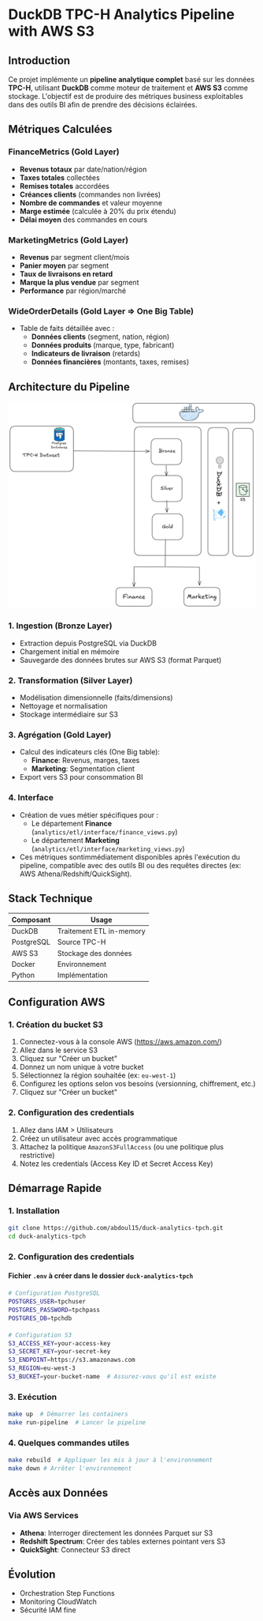 # DuckDB TPC-H Analytics Pipeline with AWS S3

## Introduction

Ce projet implémente un **pipeline analytique complet** basé sur les données **TPC-H**, utilisant **DuckDB** comme moteur de traitement et **AWS S3** comme stockage. L'objectif est de produire des métriques business exploitables dans des outils BI afin de prendre des décisions éclairées.

## Métriques Calculées

### FinanceMetrics (Gold Layer)
- **Revenus totaux** par date/nation/région
- **Taxes totales** collectées
- **Remises totales** accordées
- **Créances clients** (commandes non livrées)
- **Nombre de commandes** et valeur moyenne
- **Marge estimée** (calculée à 20% du prix étendu)
- **Délai moyen** des commandes en cours

### MarketingMetrics (Gold Layer)
- **Revenus** par segment client/mois
- **Panier moyen** par segment
- **Taux de livraisons en retard**
- **Marque la plus vendue** par segment
- **Performance** par région/marché

### WideOrderDetails (Gold Layer => One Big Table)
- Table de faits détaillée avec :
  - **Données clients** (segment, nation, région)
  - **Données produits** (marque, type, fabricant)
  - **Indicateurs de livraison** (retards)
  - **Données financières** (montants, taxes, remises)

## Architecture du Pipeline

![Architecture du Pipeline](architecture-hop.png)

### 1. Ingestion (Bronze Layer)
- Extraction depuis PostgreSQL via DuckDB
- Chargement initial en mémoire
- Sauvegarde des données brutes sur AWS S3 (format Parquet)

### 2. Transformation (Silver Layer)
- Modélisation dimensionnelle (faits/dimensions)
- Nettoyage et normalisation
- Stockage intermédiaire sur S3

### 3. Agrégation (Gold Layer)
- Calcul des indicateurs clés (One Big table):
  - **Finance**: Revenus, marges, taxes
  - **Marketing**: Segmentation client
- Export vers S3 pour consommation BI

### 4. Interface
- Création de vues métier spécifiques pour :
  - Le département **Finance** (`analytics/etl/interface/finance_views.py`)
  - Le département **Marketing** (`analytics/etl/interface/marketing_views.py`)
- Ces métriques sontimmédiatement disponibles après l'exécution du pipeline, compatible avec des outils BI ou des requêtes directes (ex: AWS Athena/Redshift/QuickSight).

## Stack Technique

| Composant       | Usage                     |
|-----------------|---------------------------|
| DuckDB          | Traitement ETL in-memory  |
| PostgreSQL      | Source TPC-H              |
| AWS S3          | Stockage des données      |
| Docker          | Environnement             |
| Python          | Implémentation            |

## Configuration AWS

### 1. Création du bucket S3

1. Connectez-vous à la console AWS (https://aws.amazon.com/)
2. Allez dans le service S3
3. Cliquez sur "Créer un bucket"
4. Donnez un nom unique à votre bucket
5. Sélectionnez la région souhaitée (ex: `eu-west-1`)
6. Configurez les options selon vos besoins (versionning, chiffrement, etc.)
7. Cliquez sur "Créer un bucket"

### 2. Configuration des credentials

1. Allez dans IAM > Utilisateurs
2. Créez un utilisateur avec accès programmatique
3. Attachez la politique `AmazonS3FullAccess` (ou une politique plus restrictive)
4. Notez les credentials (Access Key ID et Secret Access Key)


## Démarrage Rapide

### 1. Installation
```bash
git clone https://github.com/abdoul15/duck-analytics-tpch.git
cd duck-analytics-tpch
```

### 2. Configuration des credentials

#### Fichier `.env` à créer dans le dossier `duck-analytics-tpch`

```bash
# Configuration PostgreSQL
POSTGRES_USER=tpchuser
POSTGRES_PASSWORD=tpchpass
POSTGRES_DB=tpchdb

# Configuration S3
S3_ACCESS_KEY=your-access-key
S3_SECRET_KEY=your-secret-key
S3_ENDPOINT=https://s3.amazonaws.com
S3_REGION=eu-west-3
S3_BUCKET=your-bucket-name  # Assurez-vous qu'il est existe
```

### 3. Exécution
```bash
make up  # Démarrer les containers
make run-pipeline  # Lancer le pipeline
```
### 4. Quelques commandes utiles
```bash
make rebuild  # Appliquer les mis à jour à l'environnement
make down # Arrêter l'environnement
```

## Accès aux Données

### Via AWS Services
- **Athena**: Interroger directement les données Parquet sur S3
- **Redshift Spectrum**: Créer des tables externes pointant vers S3
- **QuickSight**: Connecteur S3 direct


## Évolution

- Orchestration Step Functions
- Monitoring CloudWatch
- Sécurité IAM fine
